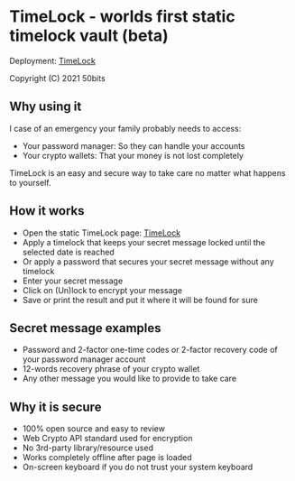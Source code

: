 # TimeLock - worlds first static timelock vault (beta)
Deployment: [TimeLock](https://50bits.github.io/timelock/)

Copyright (C) 2021 50bits

## Why using it
I case of an emergency your family probably needs to access:

* Your password manager: So they can handle your accounts
* Your crypto wallets: That your money is not lost completely

TimeLock is an easy and secure way to take care no matter what happens to yourself.

## How it works
* Open the static TimeLock page: [TimeLock](https://50bits.github.io/timelock/)
* Apply a timelock that keeps your secret message locked until the selected date is reached
* Or apply a password that secures your secret message without any timelock
* Enter your secret message
* Click on (Un)lock to encrypt your message
* Save or print the result and put it where it will be found for sure

## Secret message examples
* Password and 2-factor one-time codes or 2-factor recovery code of your password manager account
* 12-words recovery phrase of your crypto wallet
* Any other message you would like to provide to take care

## Why it is secure
* 100% open source and easy to review
* Web Crypto API standard used for encryption
* No 3rd-party library/resource used
* Works completely offline after page is loaded
* On-screen keyboard if you do not trust your system keyboard
